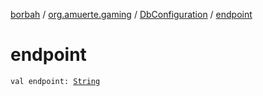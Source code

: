 [borbah](../../index.md) / [org.amuerte.gaming](../index.md) / [DbConfiguration](index.md) / [endpoint](./endpoint.md)

# endpoint

`val endpoint: `[`String`](https://kotlinlang.org/api/latest/jvm/stdlib/kotlin/-string/index.html)